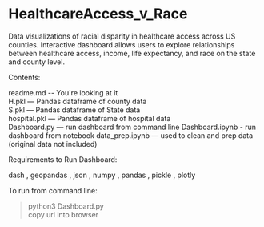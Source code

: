 # HealthcareAccess_v_Race

Data visualizations of racial disparity in healthcare access across US counties. Interactive dashboard allows users to explore relationships
between healthcare access, income, life expectancy, and race on the state and county level.


Contents:

readme.md -- You're looking at it  
H.pkl — Pandas dataframe of county data  
S.pkl — Pandas dataframe of State data  
hospital.pkl — Pandas dataframe of hospital data  
Dashboard.py — run dashboard from command line
Dashboard.ipynb - run dashboard from notebook
data_prep.ipynb — used to clean and prep data (original data not included)  


Requirements to Run Dashboard:

dash , geopandas , json , numpy , pandas , pickle , plotly

To run from command line:

>python3 Dashboard.py  
copy url into browser
